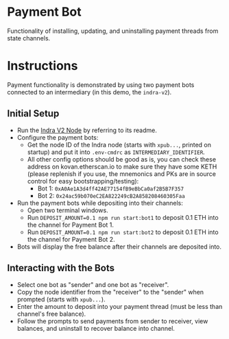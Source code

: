 # Payment Bot
Functionality of installing, updating, and uninstalling payment threads from state channels.

# Instructions
Payment functionality is demonstrated by using two payment bots connected to an intermediary (in this demo, the `indra-v2`).

## Initial Setup
* Run the [Indra V2 Node](https://github.com/ConnextProject/indra-v2) by referring to its readme.
* Configure the payment bots:
  * Get the node ID of the Indra node (starts with `xpub...`, printed on startup) and put it into `.env-cmdrc` as `INTERMEDIARY_IDENTIFIER`.
  * All other config options should be good as is, you can check these address on kovan.etherscan.io to make sure they have some KETH (please replenish if you use, the mnemonics and PKs are in source control for easy bootstrapping/testing):
    * Bot 1: `0xA0Ae1A3d4ff42AE77154fB9eBbCa0af2B5B7F357`
    * Bot 2: `0x24ac59b070eC2EA822249cB2A858208460305Faa`
* Run the payment bots while depositing into their channels:
  * Open two terminal windows.
  * Run `DEPOSIT_AMOUNT=0.1 npm run start:bot1` to deposit 0.1 ETH into the channel for Payment Bot 1.
  * Run `DEPOSIT_AMOUNT=0.1 npm run start:bot2` to deposit 0.1 ETH into the channel for Payment Bot 2.
* Bots will display the free balance after their channels are deposited into.

## Interacting with the Bots
* Select one bot as "sender" and one bot as "receiver".
* Copy the node identifier from the "receiver" to the "sender" when prompted (starts with `xpub...`).
* Enter the amount to deposit into your payment thread (must be less than channel's free balance).
* Follow the prompts to send payments from sender to receiver, view balances, and uninstall to recover balance into channel.
